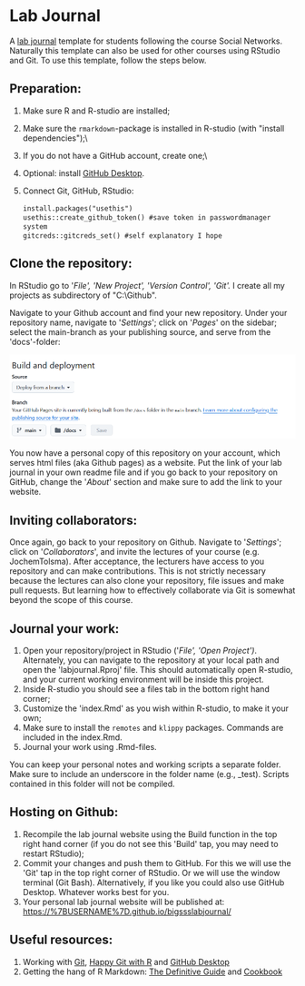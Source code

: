 # Lab Journal

A [lab journal](https://jochemtolsma.github.io/labjournal/) template for students following the course Social Networks. Naturally this template can also be used for other courses using RStudio and Git. To use this template, follow the steps below.

## Preparation:

1.  Make sure R and R-studio are installed;

2.  Make sure the `rmarkdown`-package is installed in R-studio (with "install dependencies");\

3.  If you do not have a GitHub account, create one;\

4.  Optional: install [GitHub Desktop](https://desktop.github.com).

5.  Connect Git, GitHub, RStudio:

    ```{r}
    install.packages("usethis")
    usethis::create_github_token() #save token in passwordmanager system
    gitcreds::gitcreds_set() #self explanatory I hope
    ```

## Clone the repository:

In RStudio go to '*File', 'New Project', 'Version Control', 'Git'.* I create all my projects as subdirectory of "C:\\Github".

Navigate to your Github account and find your new repository. Under your repository name, navigate to '*Settings*'; click on '*Pages*' on the sidebar; select the main-branch as your publishing source, and serve from the 'docs'-folder:

![](images/pages.png)

You now have a personal copy of this repository on your account, which serves html files (aka Github pages) as a website. Put the link of your lab journal in your own readme file and if you go back to your repository on GitHub, change the '*About*' section and make sure to add the link to your website.

## Inviting collaborators:

Once again, go back to your repository on Github. Navigate to '*Settings*'; click on '*Collaborators*', and invite the lectures of your course (e.g. JochemTolsma). After acceptance, the lecturers have access to you repository and can make contributions. This is not strictly necessary because the lectures can also clone your repository, file issues and make pull requests. But learning how to effectively collaborate via Git is somewhat beyond the scope of this course.

## Journal your work:

1.  Open your repository/project in RStudio ('*File', 'Open Project')*. Alternately, you can navigate to the repository at your local path and open the 'labjournal.Rproj' file. This should automatically open R-studio, and your current working environment will be inside this project.
2.  Inside R-studio you should see a files tab in the bottom right hand corner;
3.  Customize the 'index.Rmd' as you wish within R-studio, to make it your own;
4.  Make sure to install the `remotes` and `klippy` packages. Commands are included in the index.Rmd.
5.  Journal your work using .Rmd-files.

You can keep your personal notes and working scripts a separate folder. Make sure to include an underscore in the folder name (e.g., \_test). Scripts contained in this folder will not be compiled.

## Hosting on Github:

1.  Recompile the lab journal website using the Build function in the top right hand corner (if you do not see this 'Build' tap, you may need to restart RStudio);
2.  Commit your changes and push them to GitHub. For this we will use the 'Git' tap in the top right corner of RStudio. Or we will use the window terminal (Git Bash). Alternatively, if you like you could also use GitHub Desktop. Whatever works best for you.
3.  Your personal lab journal website will be published at: <https://%7BUSERNAME%7D.github.io/bigssslabjournal/>

## Useful resources:

1.  Working with [Git](https://git-scm.com/book/en/v2), [Happy Git with R](https://happygitwithr.com/index.html) and [GitHub Desktop](https://docs.github.com/en/desktop)
2.  Getting the hang of R Markdown: [The Definitive Guide](https://bookdown.org/yihui/rmarkdown/) and [Cookbook](https://bookdown.org/yihui/rmarkdown-cookbook/)
